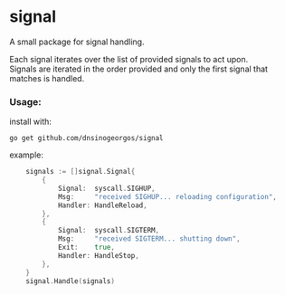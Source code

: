 # signal
A small package for signal handling.

Each signal iterates over the list of provided signals to act upon.  
Signals are iterated in the order provided and only the first signal that matches is
handled.

### Usage:
install with:
```shell
go get github.com/dnsinogeorgos/signal
```

example:
```go
	signals := []signal.Signal{
		{
			Signal:  syscall.SIGHUP,
			Msg:     "received SIGHUP... reloading configuration",
			Handler: HandleReload,
		},
		{
			Signal:  syscall.SIGTERM,
			Msg:     "received SIGTERM... shutting down",
			Exit:    true,
			Handler: HandleStop,
		},
	}
	signal.Handle(signals)
```
